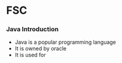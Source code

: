# FSC
### Java Introduction
* Java is a popular programming language
* It is owned by oracle
* It is used for
